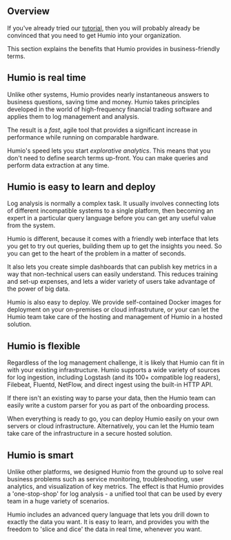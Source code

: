 ## Overview

If you've already tried our [tutorial](tutorial.md), then you will probably already be convinced that you need to get Humio into your organization.

This section explains the benefits that Humio provides in business-friendly terms.

## Humio is **real time**

Unlike other systems, Humio provides nearly instantaneous answers to business questions, saving time and money. Humio takes principles developed in the world of high-frequency financial trading software and applies them to log management and analysis.

The result is a *fast*, agile tool that provides a significant increase in performance while running on comparable hardware.

Humio's speed lets you start *explorative analytics*. This means that you don't need to define search terms up-front. You can make queries and perform data extraction at any time.

## Humio is **easy to learn and deploy**

Log analysis is normally a complex task. It usually involves connecting lots of different incompatible systems to a single platform, then becoming an expert in a particular query language before you can get any useful value from the system.

Humio is different, because it comes with a friendly web interface that lets you get to try out queries, building them up to get the insights you need. So you can get to the heart of the problem in a matter of seconds.

It also lets you create simple dashboards that can publish key metrics in a way that non-technical users can easily understand. This reduces training and set-up expenses, and lets a wider variety of users take advantage of the power of big data.

Humio is also easy to deploy. We provide self-contained Docker images for deployment on your on-premises or cloud infrastruture, or your can let the Humio team take care of the hosting and management of Humio in a hosted solution.

<!--
## Humio is **scalable**

We designed Humio to scale to deal with huge volumes of data without breaking a sweat (or your wallet).

Our licensing model lets you choose the scale of solution that fits your needs. We price the system using an annual subscription rate based on the amount of data that you plan to ingest per day.

The Humio team stands behind the product, and can advise on the best deployment model for your use case.
-->

## Humio is **flexible**

Regardless of the log management challenge, it is likely that Humio can fit in with your existing infrastructure. Humio supports a wide variety of sources for log ingestion, including Logstash (and its 100+ compatible log readers), Filebeat, Fluentd, NetFlow, and direct ingest using the built-in HTTP API.

If there isn't an existing way to parse your data, then the Humio team can easily write a custom parser for you as part of the onboarding process.

When everything is ready to go, you can deploy Humio easily on your own servers or cloud infrastructure. Alternatively, you can let the Humio team take care of the infrastructure in a secure hosted solution.


## Humio is **smart**

Unlike other platforms, we designed Humio from the ground up to solve real business problems such as service monitoring, troubleshooting, user analytics, and visualization of key metrics. The effect is that Humio provides a 'one-stop-shop' for log analysis - a unified tool that can be used by every team in a huge variety of scenarios.

Humio includes an advanced query language that lets you drill down to exactly the data you want. It is easy to learn, and provides you with the freedom to 'slice and dice' the data in real time, whenever you want.

